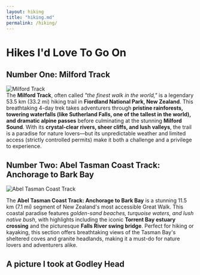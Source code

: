 ```yaml
---
layout: hiking
title: "hiking.md"
permalink: /hiking/
---
```


# Hikes I'd Love To Go On

## Number One: Milford Track

<div class="hike-content">
  <div class="hike-image">
    <img src="https://www.ultimatehikes.co.nz/media/90343/boatshed-bridge.jpg?center=0.56950672645739908,0.57784431137724546&width=1800" alt="Milford Track">
  </div>
  <div class="description">
    The <strong>Milford Track</strong>, often called <em>"the finest walk in the world,"</em> is a legendary 53.5 km (33.2 mi) hiking trail in <strong>Fiordland National Park, New Zealand</strong>. This breathtaking 4-day trek takes adventurers through <strong>pristine rainforests, towering waterfalls (like Sutherland Falls, one of the tallest in the world), and dramatic alpine passes</strong> before culminating at the stunning <strong>Milford Sound</strong>. With its <strong>crystal-clear rivers, sheer cliffs, and lush valleys</strong>, the trail is a paradise for nature lovers—but its unpredictable weather and limited access (strictly controlled permits) make it both a challenge and a privilege to experience.
  </div>
</div>

## Number Two: Abel Tasman Coast Track: Anchorage to Bark Bay

<div class="hike-content">
  <div class="hike-image">
    <img src="https://encrypted-tbn0.gstatic.com/images?q=tbn:ANd9GcRxlNKmDDQXubC5orTy_GSN_DUZDwQN6JyoJPp3BmPtA3wWuaM39gIunwY&s=10" alt="Abel Tasman Coast Track">
  </div>
  <div class="description">
    <p>The <strong>Abel Tasman Coast Track: Anchorage to Bark Bay</strong> is a stunning 11.5 km (7.1 mi) segment of New Zealand's most accessible Great Walk. This coastal paradise features <em>golden-sand beaches, turquoise waters, and lush native bush</em>, with highlights including the iconic <strong>Torrent Bay estuary crossing</strong> and the picturesque <strong>Falls River swing bridge</strong>. Perfect for hiking or kayaking, this section offers breathtaking views of the Tasman Bay's sheltered coves and granite headlands, making it a must-do for nature lovers and adventurers alike.</p>
  </div>
</div>

## A picture I took at Godley Head

<br>

<br>

<br>

<br>

<br>

<br>

<br>

<br>

<br>

<br>

<br>

<br>

<br>

<br>

<br>

<br>
